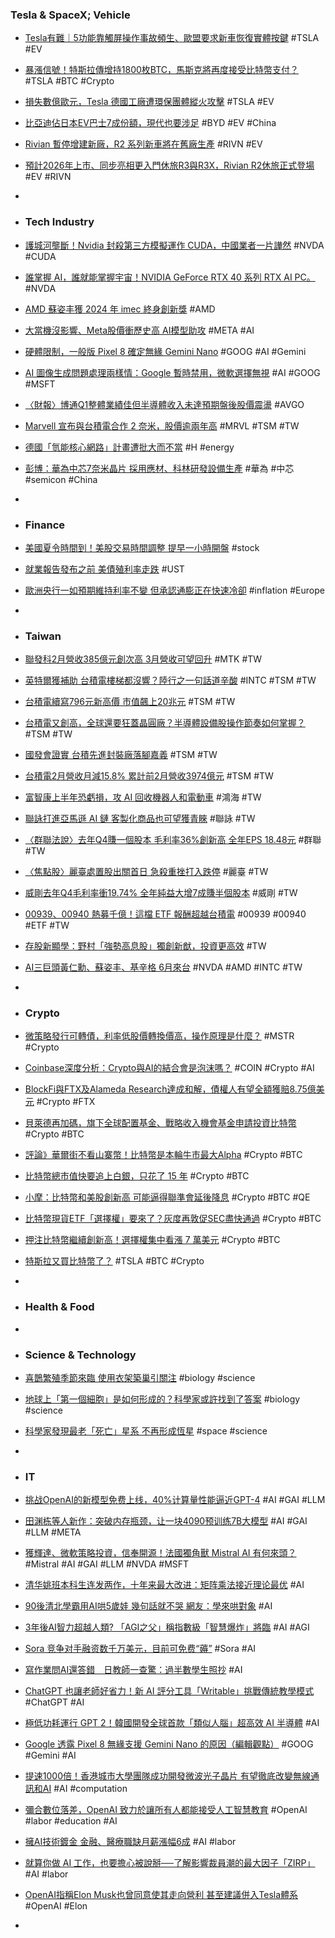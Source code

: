 ### Tesla & SpaceX; Vehicle
- [Tesla有難｜5功能靠觸屏操作事故頻生、歐盟要求新車恢復實體按鍵](https://www.hk01.com/數碼生活/997659/tesla有難-5功能靠觸屏操作事故頻生-歐盟要求新車恢復實體按鍵) #TSLA #EV
- [暴漲信號！特斯拉傳增持1800枚BTC，馬斯克將再度接受比特幣支付？](https://www.blocktempo.com/data-shows-tesla-has-increased-its-holdings-of-bitcoin/) #TSLA #BTC #Crypto
- [損失數億歐元，Tesla 德國工廠遭環保團體縱火攻擊](https://hypebeast.com/hk/2024/3/tesla-german-gigafactory-fire-arson-vulcan-group) #TSLA #EV
- [比亞迪佔日本EV巴士7成份額，現代也要涉足](https://zh.cn.nikkei.com/industry/icar/55039-2024-03-08-10-41-49.html) #BYD #EV #China
- [Rivian 暫停增建新廠，R2 系列新車將在舊廠生產](https://technews.tw/2024/03/08/rivian-delay-new-factory/) #RIVN #EV
- [預計2026年上市、同步亮相更入門休旅R3與R3X，Rivian R2休旅正式登場](https://news.u-car.com.tw/news/article/77737) #EV #RIVN
-
- ### Tech Industry
- [護城河壟斷！Nvidia 封殺第三方模擬運作 CUDA，中國業者一片譁然](https://technews.tw/2024/03/08/nvidia-cuda-china-ai/) #NVDA #CUDA
- [誰掌握 AI，誰就能掌握宇宙！NVIDIA GeForce RTX 40 系列 RTX AI PC。](https://www.coolpc.com.tw/tw/shop/wow-coolpc/nvidia-geforce-rtx40-ai-coolpc/) #NVDA
- [AMD 蘇姿丰獲 2024 年 imec 終身創新獎](https://technews.tw/2024/03/08/amd-su-zifeng-wins-2024-imec-lifetime-innovation-award/) #AMD
- [大當機沒影響、Meta股價衝歷史高 AI模型助攻](https://m.moneydj.com/f1a.aspx?a=93b3ac94-517f-4a33-8f4a-6863a9665fd6) #META #AI
- [硬體限制，一般版 Pixel 8 確定無緣 Gemini Nano](https://technews.tw/2024/03/08/pixel-8-gemini-nano/) #GOOG #AI #Gemini
- [AI 圖像生成問題處理兩樣情：Google 暫時禁用，微軟選擇無視](https://technews.tw/2024/03/08/microsoft-engineer-warns-companys-ai-tool-creates-violent-sexual-images-ignores-copyrights/) #AI #GOOG #MSFT
- [〈財報〉博通Q1整體業績佳但半導體收入未達預期盤後股價震盪](https://m.cnyes.com/news/id/5478770) #AVGO
- [Marvell 宣布與台積電合作 2 奈米，股價逾兩年高](https://finance.technews.tw/2024/03/08/marvell-technology-tsmc-2nm/) #MRVL #TSM #TW
- [德國「氫能核心網路」計畫遭批大而不當](https://finance.technews.tw/2024/03/07/germanys-hydrogen-core-network-plan-comes-under-criticism/) #H #energy
- [彭博：華為中芯7奈米晶片 採用應材、科林研發設備生產](https://news.cnyes.com/news/id/5479050) #華為 #中芯 #semicon #China
-
- ### Finance
- [美國夏令時間到！美股交易時間調整 提早一小時開盤](https://news.cnyes.com/news/id/5478783) #stock
- [就業報告發布之前 美債殖利率走跌](https://news.cnyes.com/news/id/5480723) #UST
- [歐洲央行一如預期維持利率不變 但承認通膨正在快速冷卻](https://m.cnyes.com/news/id/5478587) #inflation #Europe
-
- ### Taiwan
- [聯發科2月營收385億元創次高 3月營收可望回升](https://news.cnyes.com/news/id/5481449) #MTK #TW
- [英特爾獲補助 台積電樓梯都沒響？陸行之一句話道辛酸](https://www.wealth.com.tw/articles/1db9573d-fd01-46b9-ba8d-4a4a1b928c26) #INTC #TSM #TW
- [台積電續寫796元新高價 市值飆上20兆元](https://news.cnyes.com/news/id/5479425) #TSM #TW
- [台積電又創高，全球還要狂蓋晶圓廠？半導體設備股操作節奏如何掌握？](https://news.cnyes.com/news/id/5478876) #TSM #TW
- [國發會證實 台積先進封裝廠落腳嘉義](https://www.inside.com.tw/article/34409-tsmc-chiayi) #TSM #TW
- [台積電2月營收月減15.8% 累計前2月營收3974億元](https://m.cnyes.com/news/id/5479638) #TSM #TW
- [富智康上半年恐虧損，攻 AI 回收機器人和電動車](https://finance.technews.tw/2024/03/08/fih-fr-2023/) #鴻海 #TW
- [聯詠打進亞馬遜 AI 鏈 客製化商品也可望獲青睞](https://money.udn.com/money/story/5710/7816602) #聯詠 #TW
- [〈群聯法說〉去年Q4賺一個股本 毛利率36%創新高 全年EPS 18.48元](https://news.cnyes.com/news/id/5481543) #群聯 #TW
- [〈焦點股〉麗臺處置股出關首日 急殺重挫打入跌停](https://news.cnyes.com/news/id/5479503) #麗臺 #TW
- [威剛去年Q4毛利率衝19.74% 全年純益大增7成賺半個股本](https://news.cnyes.com/news/id/5480614) #威剛 #TW
- [00939、00940 熱募千億！這檔 ETF 報酬超越台積電](https://finance.technews.tw/2024/03/07/00915/) #00939 #00940 #ETF #TW
- [存股新顯學：野村「強勢高息股」獨創新猷，投資更高效](https://news.cnyes.com/news/id/5479478) #TW
- [AI三巨頭黃仁勳、蘇姿丰、基辛格 6月來台](https://udn.com/news/story/7240/7816604) #NVDA #AMD #INTC #TW
-
- ### Crypto
- [微策略發行可轉債，利率低股價轉換價高，操作原理是什麼？](https://abmedia.io/microstrategy-convertible-note-financial-leverage) #MSTR #Crypto
- [Coinbase深度分析：Crypto與AI的結合會是泡沫嗎？](https://www.blocktempo.com/can-ai-be-combined-with-cryptocurrencies/) #COIN #Crypto #AI
- [BlockFi與FTX及Alameda Research達成和解，債權人有望全額獲賠8.75億美元](https://abmedia.io/blockfi-ftx-alameda-settlement-875-million) #Crypto #FTX
- [貝萊德再加碼，旗下全球配置基金、戰略收入機會基金申請投資比特幣](https://abmedia.io/sec-pushes-back-bitcoin-etf-options) #Crypto #BTC
- [評論》華爾街不看山寨幣！比特幣是本輪牛市最大Alpha](https://www.blocktempo.com/bitcoin-is-the-biggest-alpha-in-2024/) #Crypto #BTC
- [比特幣總市值快要追上白銀，只花了 15 年](https://finance.technews.tw/2024/03/07/bitcoin-vs-silver/) #Crypto #BTC
- [小摩：比特幣和美股創新高 可能逼得聯準會延後降息](https://news.cnyes.com/news/id/5481109) #Crypto #BTC #QE
- [比特幣現貨ETF「選擇權」要來了？灰度再敦促SEC盡快通過](https://www.blocktempo.com/grayscale-strives-for-bitcoin-spot-etf-options-trading/) #Crypto #BTC
- [押注比特幣繼續創新高！選擇權集中看漲 7 萬美元](https://blockcast.it/2024/03/08/bitcoin-call-options-cluster-at-70k-shows-bullish-skew/) #Crypto #BTC
- [特斯拉又買比特幣了？](https://news.cnyes.com/news/id/5478338) #TSLA #BTC #Crypto

-
- ### Health & Food
-
- ### Science & Technology
- [喜鵲繁殖季節來臨 使用衣架築巢引關注](https://news.pts.org.tw/article/684287) #biology #science
- [地球上「第一個細胞」是如何形成的？科學家或許找到了答案](https://tomorrowsci.com/globalnews/20240307_03/) #biology #science
- [科學家發現最老「死亡」星系 不再形成恆星](https://www.epochtimes.com/b5/24/3/7/n14197095.htm) #space #science
-
- ### IT
- [挑战OpenAI的新模型免费上线，40%计算量性能逼近GPT-4](https://www.jiqizhixin.com/articles/2024-03-08-3) #AI #GAI #LLM
- [田渊栋等人新作：突破内存瓶颈，让一块4090预训练7B大模型](https://www.jiqizhixin.com/articles/2024-03-08-2) #AI #GAI #LLM #META
- [獲輝達、微軟策略投資，信奉開源！法國獨角獸 Mistral AI 有何來頭？](https://technews.tw/2024/03/08/meet-europe-next-great-generative-ai-startup/) #Mistral #AI #GAI #LLM #NVDA #MSFT
- [清华姚班本科生连发两作，十年来最大改进：矩阵乘法接近理论最优](https://www.jiqizhixin.com/articles/2024-03-08-5) #AI
- [90後清北學霸用AI哄5歲娃 幾句話就不哭 網友：學來哄對象](https://udn.com/news/story/7332/7817883) #AI
- [3年後AI智力超越人類? 「AGI之父」稱指數級「智慧爆炸」將臨](https://www.msn.com/zh-tw/news/world/3年後ai智力超越人類-agi之父-稱指數級-智慧爆炸-將臨/ar-BB1jwD2Z) #AI #AGI
- [Sora 竞争对手融资数千万美元，目前可免费“薅”](https://www.jiqizhixin.com/articles/2024-03-08-7) #Sora #AI
- [寫作業問AI還答錯　日教師一查驚：過半數學生照抄](https://news.tvbs.com.tw/world/2417840) #AI
- [ChatGPT 也讓老師好省力！新 AI 評分工具「Writable」挑戰傳統教學模式](https://www.inside.com.tw/article/34413-writable) #ChatGPT #AI
- [極低功耗運行 GPT 2！韓國開發全球首款「類似人腦」超高效 AI 半導體](https://technews.tw/2024/03/08/kaist-develops-worlds-first-ai-semiconductor-resembling-human-brain/) #AI
- [Google 透露 Pixel 8 無緣支援 Gemini Nano 的原因（編輯觀點）](https://www.kocpc.com.tw/archives/537787) #GOOG #Gemini #AI
- [提速1000倍！香港城市大學團隊成功開發微波光子晶片 有望徹底改變無線通訊和AI](https://news.cnyes.com/news/id/5478777) #AI #computation
- [彌合數位落差，OpenAI 致力於讓所有人都能接受人工智慧教育](https://technews.tw/2024/03/08/openai-education/) #OpenAI #labor #education #AI
- [擁AI技術鍍金 金融、醫療職缺月薪漲幅6成](https://tw.news.yahoo.com/擁ai技術鍍金-金融-醫療職缺月薪漲幅6成-050258532.html) #AI #labor
- [就算你做 AI 工作，也要擔心被說掰──了解影響裁員潮的最大因子「ZIRP」](https://buzzorange.com/techorange/2024/03/07/big-tech-workers-come-to-grips-with-zirp-as-job-anxiety-grips-a-once-cushy-industry/) #AI #labor
- [OpenAI指稱Elon Musk也曾同意使其走向營利 甚至建議併入Tesla體系](https://tech.udn.com/tech/story/123153/7815942) #OpenAI #Elon
-